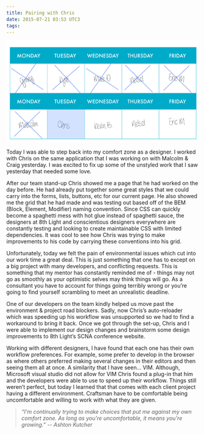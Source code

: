 ```yaml
---
title: Pairing with Chris
date: 2015-07-21 03:53 UTC3
tags:
---
```


![Pairing Calendar](/images/Tour_calendar_day7.png)

Today I was able to step back into my comfort zone as a designer. I worked with Chris on the same application that I was working on with Malcolm & Craig yesterday. I was excited to fix up some of the unstyled work that I saw yesterday that needed some love.

After our team stand-up Chris showed me a page that he had worked on the day before. He had already put together some great styles that we could carry into the forms, lists, buttons, etc for our current page. He also showed me the grid that he had made and was testing out based off of the BEM (Block, Element, Modifier) naming convention. Since CSS can quickly become a spaghetti mess with hot glue instead of spaghetti sauce, the designers at 8th Light and conscientious designers everywhere are constantly testing and looking to create maintainable CSS with limited dependencies. It was cool to see how Chris was trying to make improvements to his code by carrying these conventions into his grid.

Unfortunately, today we felt the pain of environmental issues which cut into our work time a great deal. This is just something that one has to except on a big project with many developers, and conflicting requests. This is something that my mentor has constantly reminded me of - things may not go as smoothly as your optimistic selves may think things will go. As a consultant you have to account for things going terribly wrong or you’re going to find yourself scrambling to meet an unrealistic deadline.

One of our developers on the team kindly helped us move past the environment & project road blockers. Sadly, now Chris’s auto-reloader which was speeding up his workflow was unsupported so we had to find a workaround to bring it back. Once we got through the set-up, Chris and I were able to implement our design changes and brainstorm some design improvements to 8th Light’s SCNA conference website.

Working with different designers, I have found that each one has their own workflow preferences. For example, some prefer to develop in the browser as where others preferred making several changes in their editors and then seeing them all at once. A similarity that I have seen… VIM. Although, Microsoft visual studio did not allow for VIM Chris found a plug-in that him and the developers were able to use to speed up their workflow. Things still weren’t perfect, but today I learned that that comes with each client project having a different environment. Craftsman have to be comfortable being uncomfortable and willing to work with what they are given.

>*“I'm continually trying to make choices that put me against my own comfort zone. As long as you're uncomfortable, it means you're growing.” -- Ashton Kutcher*
